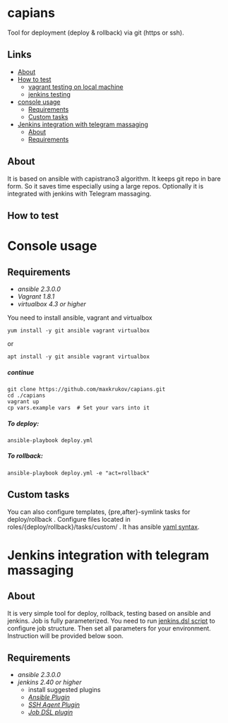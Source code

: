 # capians
Tool for deployment (deploy & rollback) via git (https or ssh).

## **Links**
- [About](https://github.com/maxkrukov/capians/tree/master#about)
- [How to test](https://github.com/maxkrukov/capians/tree/master#how-to-test)
  - [vagrant testing on local machine](https://github.com/maxkrukov/capians/blob/master/README.md#console-usage)
  - [jenkins testing]()
- [console usage](https://github.com/maxkrukov/capians/blob/master/README.md#console-usage)
  - [Requirements](https://github.com/maxkrukov/capians/tree/master#requirements)
  - [Custom tasks](https://github.com/maxkrukov/capians/tree/master#custom-tasks)
- [Jenkins integration with telegram massaging]()  
  - [About](https://github.com/maxkrukov/capians/tree/master#about-1)
  - [Requirements](https://github.com/maxkrukov/capians/tree/master#requirements-1)


## About
It is based on ansible with capistrano3 algorithm.
It keeps git repo in bare form. So it saves time 
especially using a large repos. Optionally it is integrated with jenkins
with Telegram massaging.

## **How to test**

# Console usage

## Requirements
- *ansible 2.3.0.0*
- *Vagrant 1.8.1*
- *virtualbox 4.3 or higher*

You need to install ansible, vagrant and virtualbox
```
yum install -y git ansible vagrant virtualbox
```
or
```
apt install -y git ansible vagrant virtualbox
```
##### continue
```
git clone https://github.com/maxkrukov/capians.git
cd ./capians
vagrant up
cp vars.example vars  # Set your vars into it
```
##### To deploy:
```
ansible-playbook deploy.yml 
```
##### To rollback:
```
ansible-playbook deploy.yml -e "act=rollback"
```
## Custom tasks

You can also configure templates, {pre,after}-symlink tasks for deploy/rollback .
Configure files located in roles/{deploy/rollback}/tasks/custom/ .
It has ansible [yaml syntax](http://docs.ansible.com/ansible/list_of_all_modules.html).




# Jenkins integration with telegram massaging

## About
It is very simple tool for deploy, rollback, testing based on ansible and jenkins. Job is fully parameterized. 
You need to run [jenkins.dsl script](https://github.com/maxkrukov/capians/blob/master/jenkins.dsl) to configure job structure. Then set all parameters for your environment.
Instruction will be provided below soon.


## Requirements
- *ansible 2.3.0.0*
- *jenkins 2.40 or higher*
   - install suggested plugins
   - [*Ansible Plugin*](https://wiki.jenkins-ci.org/display/JENKINS/Ansible+Plugin)
   - [*SSH Agent Plugin*](https://wiki.jenkins-ci.org/display/JENKINS/SSH+Agent+Plugin)
   - [*Job DSL plugin*](https://plugins.jenkins.io/job-dsl)


